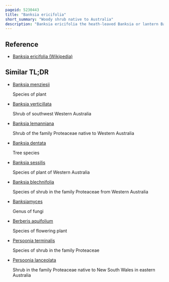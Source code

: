 ```yaml
---
pageid: 5230443
title: "Banksia ericifolia"
short_summary: "Woody shrub native to Australia"
description: "Banksia ericifolia the heath-leaved Banksia or lantern Banksia is a Species of Woody Shrub from the proteaceae Family native to australia. It is grown in two separate Areas of central and northern new south Wales east of the great Dividing Range. It is well known for its Orange or red Autumn Inflorescences which contrast with its green fine-leaved heath-like Foliage and is a Medium to large Shrub that can reach 6m high and wide Though is usually half the Size. In exposed Heathlands and coastal Areas, it is more often 1–2 M."
---
```


## Reference

- [Banksia ericifolia (Wikipedia)](https://en.wikipedia.org/?curid=5230443)

## Similar TL;DR

- [Banksia menziesii](/tldr/en/banksia-menziesii)

  Species of plant

- [Banksia verticillata](/tldr/en/banksia-verticillata)

  Shrub of southwest Western Australia

- [Banksia lemanniana](/tldr/en/banksia-lemanniana)

  Shrub of the family Proteaceae native to Western Australia

- [Banksia dentata](/tldr/en/banksia-dentata)

  Tree species

- [Banksia sessilis](/tldr/en/banksia-sessilis)

  Species of plant of Western Australia

- [Banksia blechnifolia](/tldr/en/banksia-blechnifolia)

  Species of shrub in the family Proteaceae from Western Australia

- [Banksiamyces](/tldr/en/banksiamyces)

  Genus of fungi

- [Berberis aquifolium](/tldr/en/berberis-aquifolium)

  Species of flowering plant

- [Persoonia terminalis](/tldr/en/persoonia-terminalis)

  Species of shrub in the family Proteaceae

- [Persoonia lanceolata](/tldr/en/persoonia-lanceolata)

  Shrub in the family Proteaceae native to New South Wales in eastern Australia
